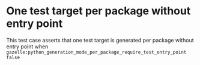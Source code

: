 # One test target per package without entry point

This test case asserts that one test target is generated per package without entry point when `gazelle:python_generation_mode_per_package_require_test_entry_point false`
